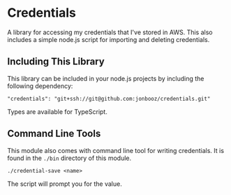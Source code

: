 # Credentials

A library for accessing my credentials that I've stored in AWS. This also includes a simple node.js script for importing and deleting credentials.

## Including This Library

This library can be included in your node.js projects by including the following dependency:

    "credentials": "git+ssh://git@github.com:jonbooz/credentials.git"

Types are available for TypeScript.

## Command Line Tools

This module also comes with command line tool for writing credentials.  It is found in the `./bin` directory of this module.

    ./credential-save <name>

The script will prompt you for the value.

